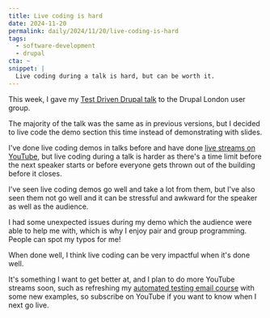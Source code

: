 ```yaml
---
title: Live coding is hard
date: 2024-11-20
permalink: daily/2024/11/20/live-coding-is-hard
tags:
  - software-development
  - drupal
cta: ~
snippet: |
  Live coding during a talk is hard, but can be worth it.
---
```


This week, I gave my [Test Driven Drupal talk][0] to the Drupal London user group.

The majority of the talk was the same as in previous versions, but I decided to live code the demo section this time instead of demonstrating with slides.

I've done live coding demos in talks before and have done [live streams on YouTube][1], but live coding during a talk is harder as there's a time limit before the next speaker starts or before everyone gets thrown out of the building before it closes.

I've seen live coding demos go well and take a lot from them, but I've also seen them not go well and it can be stressful and awkward for the speaker as well as the audience.

I had some unexpected issues during my demo which the audience were able to help me with, which is why I enjoy pair and group programming. People can spot my typos for me!

When done well, I think live coding can be very impactful when it's done well.

It's something I want to get better at, and I plan to do more YouTube streams soon, such as refreshing my [automated testing email course][2] with some new examples, so subscribe on YouTube if you want to know when I next go live.

[0]: {{site.url}}/talks/tdd-test-driven-drupal
[1]: https://www.youtube.com/@opdavies
[2]: {{site.url}}/atdc
